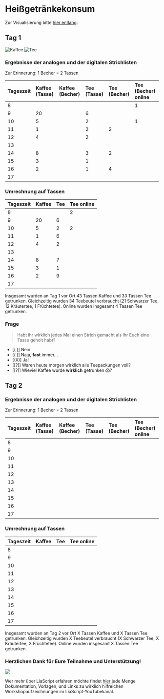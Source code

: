 <!-- 

language: de

narrator: Deutsch Female

-->

# Heißgetränkekonsum

Zur Visualisierung bitte [hier entlang](https://liascript.github.io/course/?https://raw.githubusercontent.com/JulianeRoeder/Heissgetraenke/main/README.md).

## Tag 1

![Kaffee](https://upload.wikimedia.org/wikipedia/commons/f/f2/Coffee-563797.jpg)
![Tee](https://upload.wikimedia.org/wikipedia/commons/0/04/Tea_in_different_grade_of_fermentation.jpg)

### Ergebnisse der analogen und der digitalen Strichlisten

Zur Erinnerung: 1 Becher = 2 Tassen

| Tageszeit | Kaffee (Tasse) | Kaffee (Becher) | Tee (Tasse) | Tee (Becher) | Tee (Becher) online |
|:--- |:--- |:--- |:--- |:--- |:--- |
| 8   |     |     |     |     | 1   |
| 9   | 20  |     | 6   |     |     |
| 10  | 5   |     | 2   |     | 1   |
| 11  | 1   |     | 2   | 2   |     |
| 12  | 4   |     | 2   |     |     |
| 13  |     |     |     |     |     |
| 14  | 8   |     | 3   | 2   |     |
| 15  | 3   |     | 1   |     |     |
| 16  | 2   |     | 1   | 4   |     |
| 17  |     |     |     |     |     |


### Umrechnung auf Tassen

| Tageszeit | Kaffee | Tee | Tee online |
|:--------- |:------ |:--- |:---------- |
| 8         |        |     | 2          | 
| 9         | 20     | 6   |            |
| 10        | 5      | 2   | 2          |
| 11        | 1      | 6   |            |
| 12        | 4      | 2   |            |
| 13        |        |     |            |
| 14        | 8      | 7   |            |
| 15        | 3      | 1   |            |
| 16        | 2      | 9   |            |
| 17        |        |     |            |

Insgesamt wurden an Tag 1 vor Ort 43 Tassen Kaffee und 33 Tassen Tee getrunken. Gleichzeitig wurden 34 Teebeutel verbraucht (21 Schwarzer Tee, 12 Kräutertee, 1 Früchtetee). Online wurden insgesamt 4 Tassen Tee getrunken.

### Frage
> Habt ihr wirklich jedes Mal einen Strich gemacht als Ihr Euch eine Tasse geholt habt?
<!-- data-randomize data-max-trials="3" data-show-solution-button="0"-->
- [( )] Nein.
- [( )] Naja, **fast** immer...
- [(X)] Ja!
- [[?]] Waren heute morgen wirklich alle Teepackungen voll?
- [[?]] Wieviel Kaffee wurde **wirklich** getrunken 😱?

## Tag 2

### Ergebnisse der analogen und der digitalen Strichlisten

Zur Erinnerung: 1 Becher = 2 Tassen

| Tageszeit | Kaffee (Tasse) | Kaffee (Becher) | Tee (Tasse) | Tee (Becher) | Tee (Becher) online |
|:--- |:--- |:--- |:--- |:--- |:--- |
| 8   |     |     |     |     |    |
| 9   |   |     |    |     |     |
| 10  |    |     |    |     |    |
| 11  |    |     |    |    |     |
| 12  |    |     |    |     |     |
| 13  |     |     |     |     |     |
| 14  |    |     |    |    |     |
| 15  |    |     |    |     |     |
| 16  |    |     |    |    |     |
| 17  |     |     |     |     |     |


### Umrechnung auf Tassen

| Tageszeit | Kaffee | Tee | Tee online |
|:--------- |:------ |:--- |:---------- |
| 8         |        |     |           | 
| 9         |      |    |            |
| 10        |       |    |           |
| 11        |       |    |            |
| 12        |       |    |            |
| 13        |        |     |            |
| 14        |       |    |            |
| 15        |       |    |            |
| 16        |       |    |            |
| 17        |        |     |            |

Insgesamt wurden an Tag 2 vor Ort X Tassen Kaffee und X Tassen Tee getrunken. Gleichzeitig wurden X Teebeutel verbraucht (X Schwarzer Tee, X Kräutertee, X Früchtetee). Online wurden insgesamt X Tassen Tee getrunken.

### Herzlichen Dank für Eure Teilnahme und Unterstützung!

![](https://upload.wikimedia.org/wikipedia/commons/7/7c/Centaurea_sp_und_Bombus_sp.JPG)

Wer mehr über LiaScript erfahren möchte findet [hier](https://liascript.github.io/) jede Menge Dokumentation, Vorlagen, und Links zu wirklich hilfreichen Workshopaufzeichnungen im LiaScript-YouTubekanal.

